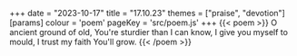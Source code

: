 +++
date = "2023-10-17"
title = "17.10.23"
themes = ["praise", "devotion"]
[params]
  colour = 'poem'
  pageKey = 'src/poem.js'
+++
{{< poem >}}
O ancient ground of old,
You're sturdier than I can know,
I give you myself to mould,
I trust my faith You'll grow.
{{< /poem >}}